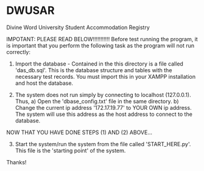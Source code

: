 # DWUSAR
Divine Word University Student Accommodation Registry

IMPOTANT: PLEASE READ BELOW!!!!!!!!!!!
Before test running the program, it is important
that you perform the following task as the
program will not run correctly:

1. Import the database - 
   Contained in the this directory is a file
   called 'das_db.sql'. This is the database
   structure and tables with the necessary
   test records. You must import this in your
   XAMPP installation and host the database.

2. The system does not run simply by
   connecting to localhost (127.0.0.1). Thus,
   a) Open the 'dbase_config.txt' file in the
      same directory.
   b) Change the current ip address '172.17.19.77'
      to YOUR OWN ip address. 
      The system will use this address as
      the host address to connect to the
      database. 

NOW THAT YOU HAVE DONE STEPS (1) AND (2) ABOVE...

3. Start the system/run the system from the file called
   'START_HERE.py'. 
   This file is the 'starting point' of the system. 

Thanks!
